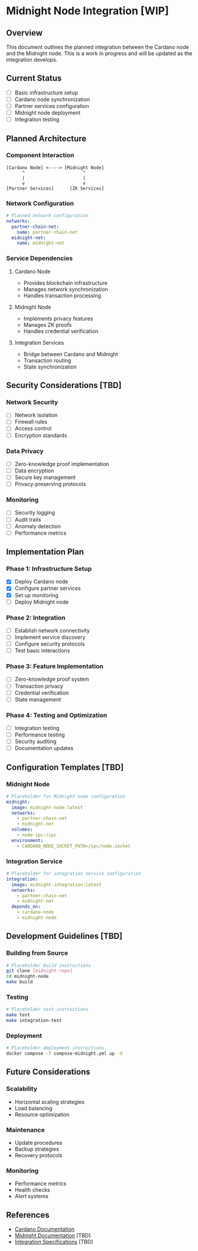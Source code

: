 # Midnight Node Integration [WIP]

## Overview
This document outlines the planned integration between the Cardano node and the Midnight node. This is a work in progress and will be updated as the integration develops.

## Current Status
- [ ] Basic infrastructure setup
- [ ] Cardano node synchronization
- [ ] Partner services configuration
- [ ] Midnight node deployment
- [ ] Integration testing

## Planned Architecture

### Component Interaction
```
[Cardano Node] <----> [Midnight Node]
      ^                      ^
      |                      |
      v                      v
[Partner Services]      [ZK Services]
```

### Network Configuration
```yaml
# Planned network configuration
networks:
  partner-chain-net:
    name: partner-chain-net
  midnight-net:
    name: midnight-net
```

### Service Dependencies
1. Cardano Node
   - Provides blockchain infrastructure
   - Manages network synchronization
   - Handles transaction processing

2. Midnight Node
   - Implements privacy features
   - Manages ZK proofs
   - Handles credential verification

3. Integration Services
   - Bridge between Cardano and Midnight
   - Transaction routing
   - State synchronization

## Security Considerations [TBD]

### Network Security
- [ ] Network isolation
- [ ] Firewall rules
- [ ] Access control
- [ ] Encryption standards

### Data Privacy
- [ ] Zero-knowledge proof implementation
- [ ] Data encryption
- [ ] Secure key management
- [ ] Privacy-preserving protocols

### Monitoring
- [ ] Security logging
- [ ] Audit trails
- [ ] Anomaly detection
- [ ] Performance metrics

## Implementation Plan

### Phase 1: Infrastructure Setup
- [x] Deploy Cardano node
- [x] Configure partner services
- [x] Set up monitoring
- [ ] Deploy Midnight node

### Phase 2: Integration
- [ ] Establish network connectivity
- [ ] Implement service discovery
- [ ] Configure security protocols
- [ ] Test basic interactions

### Phase 3: Feature Implementation
- [ ] Zero-knowledge proof system
- [ ] Transaction privacy
- [ ] Credential verification
- [ ] State management

### Phase 4: Testing and Optimization
- [ ] Integration testing
- [ ] Performance testing
- [ ] Security auditing
- [ ] Documentation updates

## Configuration Templates [TBD]

### Midnight Node
```yaml
# Placeholder for Midnight node configuration
midnight:
  image: midnight-node:latest
  networks:
    - partner-chain-net
    - midnight-net
  volumes:
    - node-ipc:/ipc
  environment:
    - CARDANO_NODE_SOCKET_PATH=/ipc/node.socket
```

### Integration Service
```yaml
# Placeholder for integration service configuration
integration:
  image: midnight-integration:latest
  networks:
    - partner-chain-net
    - midnight-net
  depends_on:
    - cardano-node
    - midnight-node
```

## Development Guidelines [TBD]

### Building from Source
```bash
# Placeholder build instructions
git clone [midnight-repo]
cd midnight-node
make build
```

### Testing
```bash
# Placeholder test instructions
make test
make integration-test
```

### Deployment
```bash
# Placeholder deployment instructions
docker compose -f compose-midnight.yml up -d
```

## Future Considerations

### Scalability
- Horizontal scaling strategies
- Load balancing
- Resource optimization

### Maintenance
- Update procedures
- Backup strategies
- Recovery protocols

### Monitoring
- Performance metrics
- Health checks
- Alert systems

## References
- [Cardano Documentation](https://docs.cardano.org)
- [Midnight Documentation](#) [TBD]
- [Integration Specifications](#) [TBD]
